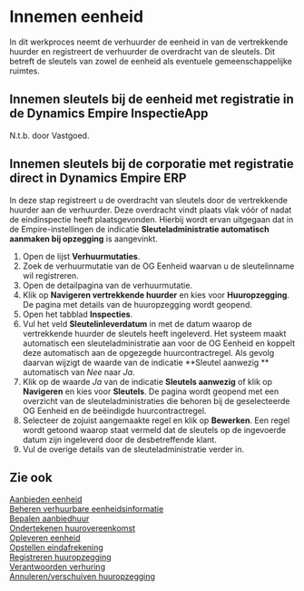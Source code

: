 # Innemen eenheid

In dit werkproces neemt de verhuurder de eenheid in van de vertrekkende huurder en registreert de verhuurder de overdracht van de sleutels. Dit betreft de sleutels van zowel de eenheid als eventuele gemeenschappelijke ruimtes.

## Innemen sleutels bij de eenheid met registratie in de Dynamics Empire InspectieApp 
N.t.b. door Vastgoed.

## Innemen sleutels bij de corporatie met registratie direct in Dynamics Empire ERP 
In deze stap registreert u de overdracht van sleutels door de vertrekkende huurder aan de verhuurder. Deze overdracht vindt plaats vlak vóór of nadat de eindinspectie heeft plaatsgevonden. Hierbij wordt ervan uitgegaan dat in de Empire-instellingen de indicatie **Sleuteladministratie automatisch aanmaken bij opzegging** is aangevinkt. 
 
1. Open de lijst **Verhuurmutaties**. 
2. Zoek de verhuurmutatie van de OG Eenheid waarvan u de sleutelinname wil registreren. 
3. Open de detailpagina van de verhuurmutatie. 
4. Klik op **Navigeren vertrekkende huurder** en kies voor **Huuropzegging**. De pagina met details van de huuropzegging wordt geopend. 
5. Open het tabblad **Inspecties**. 
6. Vul het veld **Sleutelinleverdatum** in met de datum waarop de vertrekkende huurder de sleutels heeft ingeleverd.  Het systeem maakt automatisch een sleuteladministratie aan voor de OG Eenheid en koppelt deze automatisch aan de opgezegde huurcontractregel. Als gevolg daarvan wijzigt de waarde van de indicatie **Sleutel aanwezig ** automatisch van *Nee* naar *Ja*. 
7. Klik op de waarde *Ja* van de indicatie **Sleutels aanwezig** of klik op **Navigeren** en kies voor **Sleutels**. De pagina wordt geopend met een overzicht van de sleuteladministraties die behoren bij de geselecteerde OG Eenheid en de beëindigde huurcontractregel. 
8. Selecteer de zojuist aangemaakte regel en klik op **Bewerken**. Een regel wordt getoond waarop staat vermeld dat de sleutels op de ingevoerde datum zijn ingeleverd door de desbetreffende klant. 
9. Vul de overige details van de sleuteladministratie verder in. 

## Zie ook

[Aanbieden eenheid](../aanbieden-eenheid/)  
[Beheren verhuurbare eenheidsinformatie](../beheren-verhuurbare-eenheidsinformatie/)  
[Bepalen aanbiedhuur](../bepalen-aanbiedhuur/)  
[Ondertekenen huurovereenkomst](../ondertekenen-huurovereenkomst/)  
[Opleveren eenheid](../opleveren-eenheid/)  
[Opstellen eindafrekening](../opstellen-eindafrekening/)  
[Registreren huuropzegging](../registreren-huuropzegging/)  
[Verantwoorden verhuring](../verantwoorden-verhuring/)  
[Annuleren/verschuiven huuropzegging](../annuleren-verschuiven-huuropzegging/)
